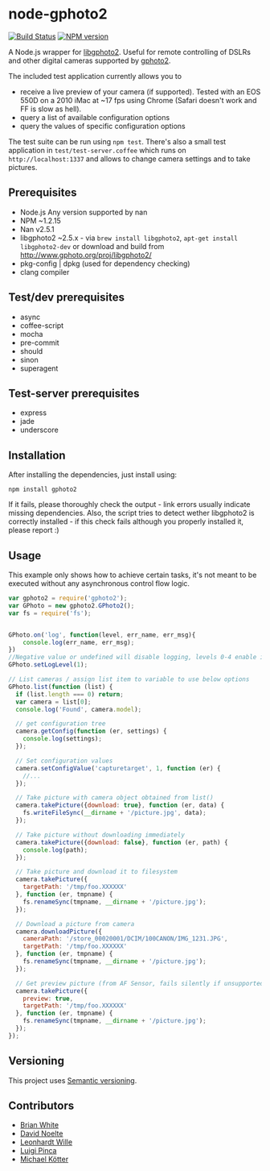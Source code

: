 # node-gphoto2

[![Build Status](https://travis-ci.org/lwille/node-gphoto2.svg?branch=master)](https://travis-ci.org/lwille/node-gphoto2)
[![NPM version](https://badge.fury.io/js/gphoto2.svg)](http://badge.fury.io/js/gphoto2)

A Node.js wrapper for [libgphoto2](http://www.gphoto.org). Useful for remote controlling of DSLRs and other digital cameras supported by [gphoto2](http://www.gphoto.org).

The included test application currently allows you to

* receive a live preview of your camera (if supported). Tested with an EOS 550D on a 2010 iMac at ~17 fps using Chrome (Safari doesn't work and FF is slow as hell).
* query a list of available configuration options
* query the values of specific configuration options

The test suite can be run using `npm test`. There's also a small test application in `test/test-server.coffee` which runs on `http://localhost:1337` and allows to change camera settings and to
take pictures.

## Prerequisites

* Node.js Any version supported by nan
* NPM ~1.2.15
* Nan v2.5.1 
* libgphoto2 ~2.5.x - via `brew install libgphoto2`, `apt-get install libgphoto2-dev` or download and build from http://www.gphoto.org/proj/libgphoto2/
* pkg-config | dpkg (used for dependency checking)
* clang compiler

## Test/dev prerequisites

* async
* coffee-script
* mocha
* pre-commit
* should
* sinon
* superagent

## Test-server prerequisites

* express
* jade
* underscore

## Installation

After installing the dependencies, just install using:

```
npm install gphoto2
```

If it fails, please thoroughly check the output - link errors usually indicate missing dependencies.
Also, the script tries to detect wether libgphoto2 is correctly installed - if this check fails although you properly installed it, please report :)

## Usage

This example only shows how to achieve certain tasks, it's not meant to be executed without any asynchronous control flow logic.

```javascript
var gphoto2 = require('gphoto2');
var GPhoto = new gphoto2.GPhoto2();
var fs = require('fs');


GPhoto.on('log', function(level, err_name, err_msg){ 
	console.log(err_name, err_msg); 
})
//Negative value or undefined will disable logging, levels 0-4 enable it.
GPhoto.setLogLevel(1); 

// List cameras / assign list item to variable to use below options
GPhoto.list(function (list) {
  if (list.length === 0) return;
  var camera = list[0];
  console.log('Found', camera.model);

  // get configuration tree
  camera.getConfig(function (er, settings) {
    console.log(settings);
  });

  // Set configuration values
  camera.setConfigValue('capturetarget', 1, function (er) {
    //...
  });

  // Take picture with camera object obtained from list()
  camera.takePicture({download: true}, function (er, data) {
    fs.writeFileSync(__dirname + '/picture.jpg', data);
  });

  // Take picture without downloading immediately
  camera.takePicture({download: false}, function (er, path) {
    console.log(path);
  });

  // Take picture and download it to filesystem
  camera.takePicture({
    targetPath: '/tmp/foo.XXXXXX'
  }, function (er, tmpname) {
    fs.renameSync(tmpname, __dirname + '/picture.jpg');
  });

  // Download a picture from camera
  camera.downloadPicture({
    cameraPath: '/store_00020001/DCIM/100CANON/IMG_1231.JPG',
    targetPath: '/tmp/foo.XXXXXX'
  }, function (er, tmpname) {
    fs.renameSync(tmpname, __dirname + '/picture.jpg');
  });

  // Get preview picture (from AF Sensor, fails silently if unsupported)
  camera.takePicture({
    preview: true,
    targetPath: '/tmp/foo.XXXXXX'
  }, function (er, tmpname) {
    fs.renameSync(tmpname, __dirname + '/picture.jpg');
  });
});
```

## Versioning

This project uses [Semantic versioning](https://github.com/mojombo/semver).

## Contributors

* [Brian White](https://github.com/mscdex)
* [David Noelte](https://github.com/marvin)
* [Leonhardt Wille](https://github.com/lwille)
* [Luigi Pinca](https://github.com/lpinca)
* [Michael Kötter](https://github.com/michaelkoetter)
